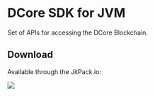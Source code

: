 DCore SDK for JVM
================

Set of APIs for accessing the DCore Blockchain.

Download
--------

Available through the JitPack.io:

[![](https://jitpack.io/v/DECENTfoundation/DCoreKt-SDK.svg?style=flat-square)](https://jitpack.io/#DECENTfoundation/DCoreKt-SDK)
